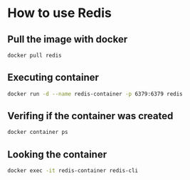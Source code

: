 # How to use Redis

## Pull the image with docker

```bash
docker pull redis
```

## Executing container

```bash
docker run -d --name redis-container -p 6379:6379 redis
```

## Verifing if the container was created

```bash
docker container ps
```

## Looking the container

```bash
docker exec -it redis-container redis-cli
```